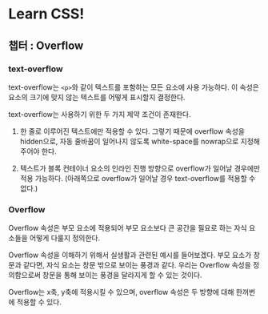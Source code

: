 # Learn CSS!

## 챕터 : Overflow

### text-overflow

text-overflow는 `<p>`와 같이 텍스트를 포함하는 모든 요소에 사용 가능하다. 이 속성은 요소의 크기에 맞지 않는 텍스트를 어떻게 표시할지 결정한다. 

text-overflow는 사용하기 위한 두 가지 제약 조건이 존재한다.

1. 한 줄로 이루어진 텍스트에만 적용할 수 있다. 그렇기 때문에 overflow 속성을 hidden으로, 자동 줄바꿈이 일어나지 않도록 white-space를 nowrap으로 지정해주어야 한다.

2. 텍스트가 블록 컨테이너 요소의 인라인 진행 방향으로 overflow가 일어날 경우에만 적용 가능하다. (아래쪽으로 overflow가 일어날 경우 text-overflow를 적용할 수 없다.)

### Overflow

Overflow 속성은 부모 요소에 적용되어 부모 요소보다 큰 공간을 필요로 하는 자식 요소들을 어떻게 다룰지 정의한다.

Overflow 속성을 이해하기 위해서 실생활과 관련된 예시를 들어보겠다. 부모 요소가 창문과 같다면, 자식 요소는 창문 밖으로 보이는 풍경과 같다. 우리는 Overflow 속성을 정의함으로써 창문을 통해 보이는 풍경을 달라지게 할 수 있는 것이다.

Overflow는 x축, y축에 적용시킬 수 있으며, overflow 속성은 두 방향에 대해 한꺼번에 적용할 수 있다. 
